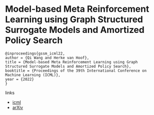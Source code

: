 # Model-based Meta Reinforcement Learning using Graph Structured Surrogate Models and Amortized Policy Search

```
@inproceedings{gssm_icml22,
author = {Qi Wang and Herke van Hoof},
title = {Model-based Meta Reinforcement Learning using Graph Structured Surrogate Models and Amortized Policy Search},
booktitle = {Proceedings of the 39th International Conference on Machine Learning (ICML)},
year = {2022}
}
```

links
- [icml](https://icml.cc/Conferences/2022/Schedule?showEvent=17730)
- [arXiv](https://arxiv.org/abs/2102.08291)
